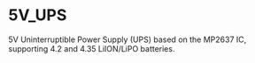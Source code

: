 # 5V_UPS
5V Uninterruptible Power Supply (UPS) based on the MP2637 IC, supporting 4.2 and 4.35 LiION/LiPO batteries.
